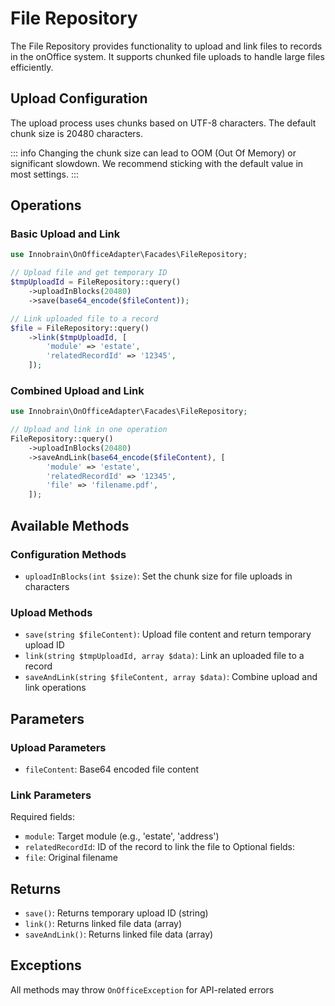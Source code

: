 # File Repository

The File Repository provides functionality to upload and link files to records in the onOffice system. It supports chunked file uploads to handle large files efficiently.

## Upload Configuration

The upload process uses chunks based on UTF-8 characters. The default chunk size is 20480 characters.

::: info
Changing the chunk size can lead to OOM (Out Of Memory) or significant slowdown. We recommend sticking with the default value in most settings.
:::

## Operations

### Basic Upload and Link

```php
use Innobrain\OnOfficeAdapter\Facades\FileRepository;

// Upload file and get temporary ID
$tmpUploadId = FileRepository::query()
    ->uploadInBlocks(20480)
    ->save(base64_encode($fileContent));

// Link uploaded file to a record
$file = FileRepository::query()
    ->link($tmpUploadId, [
        'module' => 'estate',
        'relatedRecordId' => '12345',
    ]);
```

### Combined Upload and Link

```php
use Innobrain\OnOfficeAdapter\Facades\FileRepository;

// Upload and link in one operation
FileRepository::query()
    ->uploadInBlocks(20480)
    ->saveAndLink(base64_encode($fileContent), [
        'module' => 'estate',
        'relatedRecordId' => '12345',
        'file' => 'filename.pdf',
    ]);
```

## Available Methods

### Configuration Methods
- `uploadInBlocks(int $size)`: Set the chunk size for file uploads in characters

### Upload Methods
- `save(string $fileContent)`: Upload file content and return temporary upload ID
- `link(string $tmpUploadId, array $data)`: Link an uploaded file to a record
- `saveAndLink(string $fileContent, array $data)`: Combine upload and link operations

## Parameters

### Upload Parameters
- `fileContent`: Base64 encoded file content

### Link Parameters
Required fields:
- `module`: Target module (e.g., 'estate', 'address')
- `relatedRecordId`: ID of the record to link the file to
Optional fields:
- `file`: Original filename

## Returns

- `save()`: Returns temporary upload ID (string)
- `link()`: Returns linked file data (array)
- `saveAndLink()`: Returns linked file data (array)

## Exceptions

All methods may throw `OnOfficeException` for API-related errors
